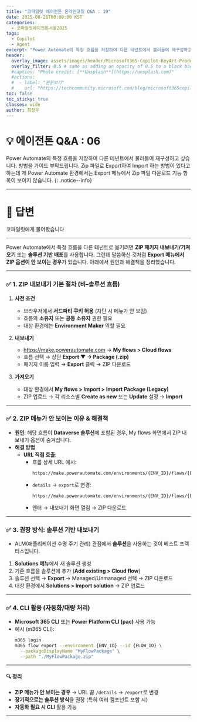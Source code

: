 ```yaml
---
title: "코파일럿 에이전톤 온라인코칭 Q&A : 19"
date: 2025-08-26T00:00:00 KST
categories:
  - 코파일럿에이전톤서울2025
tags:
  - Copilot
  - Agent
excerpt: "Power Automate의 특정 흐름을 저장하여 다른 테넌트에서 불러들여 재구성하고 싶습니다. 방법을 가이드 부탁드립니다. Zip 파일로 Export하여 Import 하는 방법이 있다고 하는데 제 Power Automate 환경에서는 Export 메뉴에서 Zip 파일 다운로드 기능 항목이 보이지 않습니다."
header:
  overlay_image: assets/images/header/Microsoft365-Copilot-KeyArt-Productivity-6K-01.png
  overlay_filter: 0.5 # same as adding an opacity of 0.5 to a black background
  #caption: "Photo credit: [**Unsplash**](https://unsplash.com)"
  #actions:
  #  - label: "원문보기"
  #    url: "https://techcommunity.microsoft.com/blog/microsoft365copilotblog/what%E2%80%99s-new-in-microsoft-365-copilot--july-2025/4438253"
toc: false
toc_sticky: true
classes: wide
author: 최정우
---
```


# 💡 에이전톤 Q&A : 06

Power Automate의 특정 흐름을 저장하여 다른 테넌트에서 불러들여 재구성하고 싶습니다. 방법을 가이드 부탁드립니다. 
Zip 파일로 Export하여 Import 하는 방법이 있다고 하는데 제 Power Automate 환경에서는 Export 메뉴에서 Zip 파일 다운로드 기능 항목이 보이지 않습니다.
{: .notice--info}

---

# 📝 답변

코파일럿에게 물어봤습니다

---

Power Automate에서 특정 흐름을 다른 테넌트로 옮기려면 **ZIP 패키지 내보내기/가져오기** 또는 **솔루션 기반 배포**를 사용합니다. 그런데 말씀하신 것처럼 **Export 메뉴에서 ZIP 옵션이 안 보이는 경우**가 있습니다. 아래에서 원인과 해결책을 정리했습니다.

---

### ✅ 1. ZIP 내보내기 기본 절차 (비–솔루션 흐름)
1. **사전 조건**
   - 브라우저에서 **서드파티 쿠키 허용** (차단 시 메뉴가 안 보임)
   - 흐름의 **소유자** 또는 **공동 소유자** 권한 필요
   - 대상 환경에는 **Environment Maker** 역할 필요

2. **내보내기**
   - https://make.powerautomate.com → **My flows > Cloud flows**
   - 흐름 선택 → 상단 **Export ▼ → Package (.zip)**
   - 패키지 이름 입력 → **Export** 클릭 → ZIP 다운로드

3. **가져오기**
   - 대상 환경에서 **My flows > Import > Import Package (Legacy)**
   - ZIP 업로드 → 각 리소스별 **Create as new** 또는 **Update** 설정 → **Import**

---

### ✅ 2. ZIP 메뉴가 안 보이는 이유 & 해결책
- **원인**: 해당 흐름이 **Dataverse 솔루션**에 포함된 경우, My flows 화면에서 ZIP 내보내기 옵션이 숨겨집니다.
- **해결 방법**
  - **URL 직접 호출**:
    - 흐름 상세 URL 예시:
      ```
      https://make.powerautomate.com/environments/{ENV_ID}/flows/{FLOW_ID}/details
      ```
    - `details` → `export`로 변경:
      ```
      https://make.powerautomate.com/environments/{ENV_ID}/flows/{FLOW_ID}/export
      ```
    - 엔터 → 내보내기 화면 열림 → ZIP 다운로드

---

### ✅ 3. 권장 방식: **솔루션 기반 내보내기**
- ALM(애플리케이션 수명 주기 관리) 관점에서 **솔루션**을 사용하는 것이 베스트 프랙티스입니다.
1. **Solutions 메뉴**에서 새 솔루션 생성
2. 기존 흐름을 솔루션에 추가 (**Add existing > Cloud flow**)
3. 솔루션 선택 → **Export** → Managed/Unmanaged 선택 → ZIP 다운로드
4. 대상 환경에서 **Solutions > Import solution** → ZIP 업로드

---

### ✅ 4. CLI 활용 (자동화/대량 처리)
- **Microsoft 365 CLI** 또는 **Power Platform CLI (pac)** 사용 가능
- 예시 (m365 CLI):
  ```bash
  m365 login
  m365 flow export --environment {ENV_ID} --id {FLOW_ID} \
    --packageDisplayName "MyFlowPackage" \
    --path "./MyFlowPackage.zip"
  ```

---

#### 🔍 정리
- **ZIP 메뉴가 안 보이는 경우** → URL 끝 `/details` → `/export`로 변경
- **장기적으로는 솔루션 방식**을 권장 (특히 여러 컴포넌트 포함 시)
- **자동화 필요 시 CLI** 활용 가능

---




